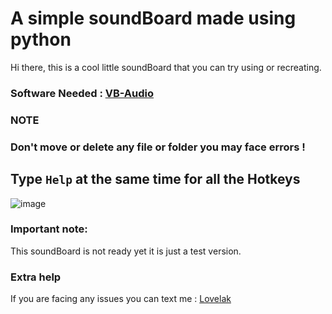 # A simple soundBoard made using python
Hi there, this is a cool little soundBoard that you can try using or recreating.

### **Software Needed :** [VB-Audio](https://vb-audio.com/Cable/) 
### **NOTE**   
### **Don't move or delete any file or folder you may face errors !**
## Type `Help` at the same time for all the Hotkeys


![image](https://cdn.discordapp.com/attachments/1189995439185985666/1299111431702315049/Screenshot_2024-10-25_014039.png?ex=671c034d&is=671ab1cd&hm=2d71c26971c43dd6261a641f4f562cf12e3265035da0bba28f22cb075be665d2&)

### **Important note:**
This soundBoard is not ready yet it is just a test version.

### **Extra help**
If you are facing any issues you can text me : [Lovelak](http://lovelak.info)
